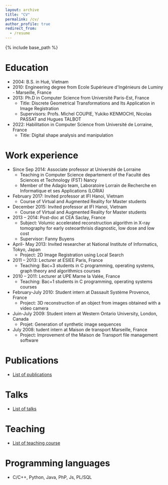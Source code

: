 ```yaml
---
layout: archive
title: "CV"
permalink: /cv/
author_profile: true
redirect_from:
  - /resume
---
```


{% include base_path %}

Education
======
* 2004: B.S. in Hué, Vietnam
* 2010: Engineering degree from Ecole Supérieure d'Ingénieurs de Luminy - Marseille, France
* 2013: Ph.D in Computer Science from Université Paris-Est, France
  * Title: Discrete Geometrical Transformations and Its Application in Image Registration
  * Supervisors: Profs. Michel COUPIE, Yukiko KENMOCHI, Nicolas PASSAT and Hugues TALBOT
* 2022: Habilitation in Computer Science from Université de Lorraine, France
  * Title: Digital shape analysis and manipulation
 
Work experience
======
* Since Sep 2014: Associate professor at Université de Lorraine 
  * Teaching in Computer Science departement of the Faculté des Sciences et Technology (FST) Nancy
  * Member of the Adagio team, Laboratoire Lorrain de Recherche en Informatique et ses Applications (LORIA)
* February 2017: Invited professor at IFI Hanoi, Vietnam
  * Course of Virtual and Augmented Reality for Master students
* December 2015: Invited professor at IFI Hanoi, Vietnam
  * Course of Virtual and Augmented Reality for Master students
* 2013 – 2014: Post-doc at CEA Saclay, France
  * Subject: Volumic accelerated reconstruction algorithm in X-ray tomography for early osteoarthrisis diagnostic, low dose and low cost
  * Supervisor: Fanny Buyens
* April- May 2013: Invited researcher at National Institute of Informatics, Tokyo, Japan
  * Project: 2D Image Registration using Local Search
* 2011 – 2013: Lecturer at ESIEE Paris, France
  * Teaching: Bac+3 students in C programming, operating systems, graph theory and algorithmics courses
* 2010 – 2011: Lecturer at UPE Marne la Valée, France
  * Teaching: Bac+1 students in C programming, operating systems courses
* February-July 2010: Student intern at Dassault Système Provence, France
  * Project: 3D reconstruction of an object from images obtained with a video camera
* Juin-July 2009: Student intern at Western Ontario University, London, Canada
  * Projet: Generation of synthetic image sequences
* July 2008: tudent intern at Maison de transport Marseille, France
  * Project: Improvement of the Maison de Transport file management software

Publications
======
  * [List of publications](https://ngophuc.github.io/publications/)
  
Talks
======
  * [List of talks](https://ngophuc.github.io/talks/)

Teaching
======
  * [List of teaching course](https://ngophuc.github.io/teaching/)

Programming languages
======
* C/C++, Python, Java, PhP, Js, PL/SQL
